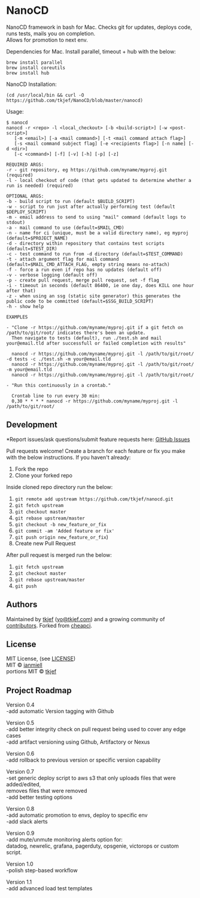NanoCD
=======

NanoCD framework in bash for Mac. Checks git for updates, deploys code, runs tests, mails you on completion.  
Allows for promotion to next env.  

Dependencies for Mac. Install parallel, timeout + hub with the below:  
```
brew install parallel
brew install coreutils
brew install hub
```

NanoCD Installation:  
```
(cd /usr/local/bin && curl -O https://github.com/tkjef/NanoCD/blob/master/nanocd)
```

Usage:  
```
$ nanocd
nanocd -r <repo> -l <local_checkout> [-b <build-script>] [-w <post-script>]
   [-m <email>] [-a <mail command>] [-t <mail command attach flag>]
   [-s <mail command subject flag] [-e <recipients flag>] [-n name] [-d <dir>] 
   [-c <command>] [-f] [-v] [-h] [-p] [-z]

REQUIRED ARGS:
-r - git repository, eg https://github.com/myname/myproj.git (required)
-l - local checkout of code (that gets updated to determine whether a run is needed) (required)

OPTIONAL ARGS:
-b - build script to run (default $BUILD_SCRIPT)
-w - script to run just after actually performing test (default $DEPLOY_SCRIPT)
-m - email address to send to using "mail" command (default logs to stdout)
-a - mail command to use (default=$MAIL_CMD)
-n - name for ci (unique, must be a valid directory name), eg myproj (default=$PROJECT_NAME)
-d - directory within repository that contains test scripts (default=$TEST_DIR)
-c - test command to run from -d directory (default=$TEST_COMMAND)
-t - attach argument flag for mail command (default=$MAIL_CMD_ATTACH_FLAG, empty string means no-attach)
-f - force a run even if repo has no updates (default off)
-v - verbose logging (default off)
-p - create pull request, merge pull request, set -f flag
-i - timeout in seconds (default 86400, ie one day, does KILL one hour after that)
-z - when using an ssg (static site generator) this generates the public code to be committed (default=$SSG_BUILD_SCRIPT)
-h - show help

EXAMPLES

- "Clone -r https://github.com/myname/myproj.git if a git fetch on /path/to/git/root/ indicates there's been an update.
  Then navigate to tests (default), run ./test.sh and mail your@email.tld after successfull or failed completion with results"

  nanocd -r https://github.com/myname/myproj.git -l /path/to/git/root/ -d tests -c ./test.sh -m your@email.tld
  nanocd -r https://github.com/myname/myproj.git -l /path/to/git/root/ -m your@email.tld
  nanocd -r https://github.com/myname/myproj.git -l /path/to/git/root/

- "Run this continuously in a crontab."

  Crontab line to run every 30 min:
  0,30 * * * * nanocd -r https://github.com/myname/myproj.git -l /path/to/git/root/
```

## Development

*Report issues/ask questions/submit feature requests here: [GitHub Issues][issues]

Pull requests welcome!
Create a branch for each feature or fix you make with the below instructions.
If you haven't already:
1. Fork the repo
2. Clone your forked repo

Inside cloned repo directory run the below:
1. `git remote add upstream https://github.com/tkjef/nanocd.git`
2. `git fetch upstream`
3. `git checkout master`
4. `git rebase upstream/master`
5. `git checkout -b new_feature_or_fix`
6. `git commit -am 'Added feature or fix'`
7. `git push origin new_feature_or_fix`)
8. Create new Pull Request

After pull request is merged run the below:
1. `git fetch upstream`
2. `git checkout master`
3. `git rebase upstream/master`
4. `git push`

## Authors

Maintained by [tkjef][tkjef] (<yo@tkjef.com>) and a growing community of [contributors][contributors]. Forked from [cheapci][cheapci].

## License

MIT License, (see [LICENSE][license])  
MIT © [ianmiell][ianmiell]  
portions MIT © [tkjef][tkjef]  

[contributors]: https://github.com/tkjef/nanocd/graphs/contributors
[tkjef]: https://github.com/tkjef
[ianmiell]: https://github.com/ianmiell
[cheapci]: https://github.com/ianmiell/cheapci
[issues]: https://github.com/tkjef/nanocd/issues
[license]: https://github.com/tkjef/nanocd/blob/master/LICENSE
[twitter]: https://twitter.com/tkjef
[website]: http://www.tkjef.com/

## Project Roadmap

Version 0.4  
    -add automatic Version tagging with Github  

Version 0.5  
    -add better integrity check on pull request being used to cover any edge cases  
    -add artifact versioning using Github, Artifactory or Nexus  

Version 0.6  
    -add rollback to previous version or specific version capability  

Version 0.7  
    -set generic deploy script to aws s3 that only uploads files that were added/edited,  
    removes files that were removed  
    -add better testing options  

Version 0.8  
    -add automatic promotion to envs, deploy to specific env  
    -add slack alerts  

Version 0.9  
    -add mute/unmute monitoring alerts option for:  
    datadog, newrelic, grafana, pagerduty, opsgenie, victorops or custom script.  

Version 1.0  
    -polish step-based workflow  

Version 1.1  
    -add advanced load test templates  
